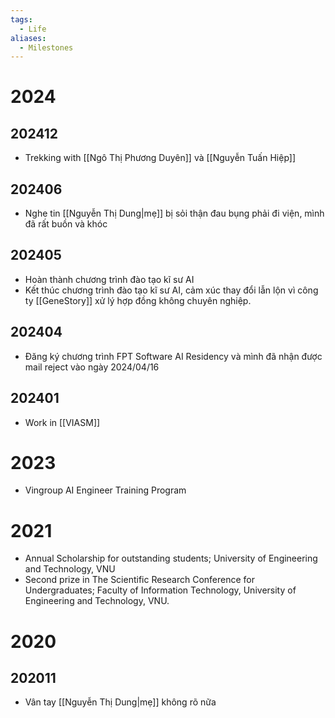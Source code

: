 ```yaml
---
tags:
  - Life
aliases:
  - Milestones
---
```

# 2024

## 202412

- Trekking with [[Ngô Thị Phương Duyên]] và [[Nguyễn Tuấn Hiệp]]

## 202406

- Nghe tin [[Nguyễn Thị Dung|mẹ]] bị sỏi thận đau bụng phải đi viện, mình đã rất buồn và khóc

## 202405

- Hoàn thành chương trình đào tạo kĩ sư AI
- Kết thúc chương trình đào tạo kĩ sư AI, cảm xúc thay đổi lẫn lộn vì công ty [[GeneStory]] xử lý hợp đồng không chuyên nghiệp.

## 202404

- Đăng ký chương trình FPT Software AI Residency và mình đã nhận được mail reject vào ngày 2024/04/16

## 202401

- Work in [[VIASM]]

# 2023

- Vingroup AI Engineer Training Program

# 2021

- Annual Scholarship for outstanding students; University of Engineering and Technology, VNU
- Second prize in The Scientific Research Conference for Undergraduates; Faculty of Information Technology, University of Engineering and Technology, VNU.
# 2020

## 202011

- Vân tay [[Nguyễn Thị Dung|mẹ]] không rõ nữa